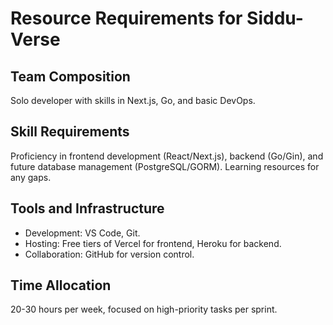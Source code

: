 # Resource Requirements for Siddu-Verse

## Team Composition
Solo developer with skills in Next.js, Go, and basic DevOps.

## Skill Requirements
Proficiency in frontend development (React/Next.js), backend (Go/Gin), and future database management (PostgreSQL/GORM). Learning resources for any gaps.

## Tools and Infrastructure
- Development: VS Code, Git.
- Hosting: Free tiers of Vercel for frontend, Heroku for backend.
- Collaboration: GitHub for version control.

## Time Allocation
20-30 hours per week, focused on high-priority tasks per sprint.